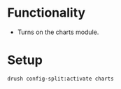 # Functionality

- Turns on the charts module.

# Setup

  ```
  drush config-split:activate charts
  ```
